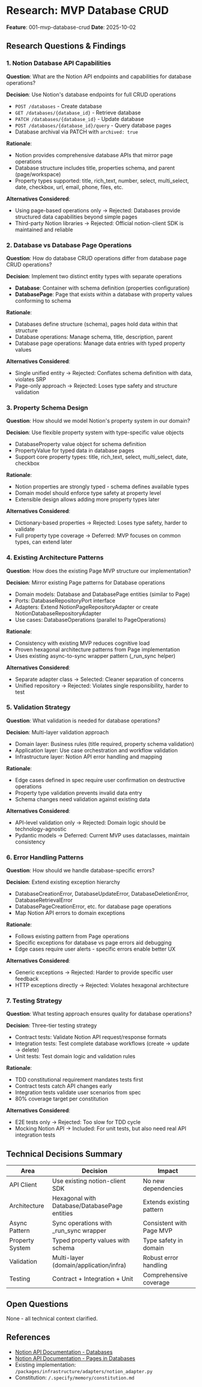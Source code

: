 # Research: MVP Database CRUD

**Feature**: 001-mvp-database-crud
**Date**: 2025-10-02

## Research Questions & Findings

### 1. Notion Database API Capabilities

**Question**: What are the Notion API endpoints and capabilities for database operations?

**Decision**: Use Notion's database endpoints for full CRUD operations
- `POST /databases` - Create database
- `GET /databases/{database_id}` - Retrieve database
- `PATCH /databases/{database_id}` - Update database
- `POST /databases/{database_id}/query` - Query database pages
- Database archival via PATCH with `archived: true`

**Rationale**:
- Notion provides comprehensive database APIs that mirror page operations
- Database structure includes title, properties schema, and parent (page/workspace)
- Property types supported: title, rich_text, number, select, multi_select, date, checkbox, url, email, phone, files, etc.

**Alternatives Considered**:
- Using page-based operations only → Rejected: Databases provide structured data capabilities beyond simple pages
- Third-party Notion libraries → Rejected: Official notion-client SDK is maintained and reliable

### 2. Database vs Database Page Operations

**Question**: How do database CRUD operations differ from database page CRUD operations?

**Decision**: Implement two distinct entity types with separate operations
- **Database**: Container with schema definition (properties configuration)
- **DatabasePage**: Page that exists within a database with property values conforming to schema

**Rationale**:
- Databases define structure (schema), pages hold data within that structure
- Database operations: Manage schema, title, description, parent
- Database page operations: Manage data entries with typed property values

**Alternatives Considered**:
- Single unified entity → Rejected: Conflates schema definition with data, violates SRP
- Page-only approach → Rejected: Loses type safety and structure validation

### 3. Property Schema Design

**Question**: How should we model Notion's property system in our domain?

**Decision**: Use flexible property system with type-specific value objects
- DatabaseProperty value object for schema definition
- PropertyValue for typed data in database pages
- Support core property types: title, rich_text, select, multi_select, date, checkbox

**Rationale**:
- Notion properties are strongly typed - schema defines available types
- Domain model should enforce type safety at property level
- Extensible design allows adding more property types later

**Alternatives Considered**:
- Dictionary-based properties → Rejected: Loses type safety, harder to validate
- Full property type coverage → Deferred: MVP focuses on common types, can extend later

### 4. Existing Architecture Patterns

**Question**: How does the existing Page MVP structure our implementation?

**Decision**: Mirror existing Page patterns for Database operations
- Domain models: Database and DatabasePage entities (similar to Page)
- Ports: DatabaseRepositoryPort interface
- Adapters: Extend NotionPageRepositoryAdapter or create NotionDatabaseRepositoryAdapter
- Use cases: DatabaseOperations (parallel to PageOperations)

**Rationale**:
- Consistency with existing MVP reduces cognitive load
- Proven hexagonal architecture patterns from Page implementation
- Uses existing async-to-sync wrapper pattern (_run_sync helper)

**Alternatives Considered**:
- Separate adapter class → Selected: Cleaner separation of concerns
- Unified repository → Rejected: Violates single responsibility, harder to test

### 5. Validation Strategy

**Question**: What validation is needed for database operations?

**Decision**: Multi-layer validation approach
- Domain layer: Business rules (title required, property schema validation)
- Application layer: Use case orchestration and workflow validation
- Infrastructure layer: Notion API error handling and mapping

**Rationale**:
- Edge cases defined in spec require user confirmation on destructive operations
- Property type validation prevents invalid data entry
- Schema changes need validation against existing data

**Alternatives Considered**:
- API-level validation only → Rejected: Domain logic should be technology-agnostic
- Pydantic models → Deferred: Current MVP uses dataclasses, maintain consistency

### 6. Error Handling Patterns

**Question**: How should we handle database-specific errors?

**Decision**: Extend existing exception hierarchy
- DatabaseCreationError, DatabaseUpdateError, DatabaseDeletionError, DatabaseRetrievalError
- DatabasePageCreationError, etc. for database page operations
- Map Notion API errors to domain exceptions

**Rationale**:
- Follows existing pattern from Page operations
- Specific exceptions for database vs page errors aid debugging
- Edge cases require user alerts - specific errors enable better UX

**Alternatives Considered**:
- Generic exceptions → Rejected: Harder to provide specific user feedback
- HTTP exceptions directly → Rejected: Violates hexagonal architecture

### 7. Testing Strategy

**Question**: What testing approach ensures quality for database operations?

**Decision**: Three-tier testing strategy
- Contract tests: Validate Notion API request/response formats
- Integration tests: Test complete database workflows (create → update → delete)
- Unit tests: Test domain logic and validation rules

**Rationale**:
- TDD constitutional requirement mandates tests first
- Contract tests catch API changes early
- Integration tests validate user scenarios from spec
- 80% coverage target per constitution

**Alternatives Considered**:
- E2E tests only → Rejected: Too slow for TDD cycle
- Mocking Notion API → Included: For unit tests, but also need real API integration tests

## Technical Decisions Summary

| Area | Decision | Impact |
|------|----------|--------|
| API Client | Use existing notion-client SDK | No new dependencies |
| Architecture | Hexagonal with Database/DatabasePage entities | Extends existing pattern |
| Async Pattern | Sync operations with _run_sync wrapper | Consistent with Page MVP |
| Property System | Typed property values with schema | Type safety in domain |
| Validation | Multi-layer (domain/application/infra) | Robust error handling |
| Testing | Contract + Integration + Unit | Comprehensive coverage |

## Open Questions

None - all technical context clarified.

## References

- [Notion API Documentation - Databases](https://developers.notion.com/reference/database)
- [Notion API Documentation - Pages in Databases](https://developers.notion.com/reference/page)
- Existing implementation: `/packages/infrastructure/adapters/notion_adapter.py`
- Constitution: `/.specify/memory/constitution.md`
